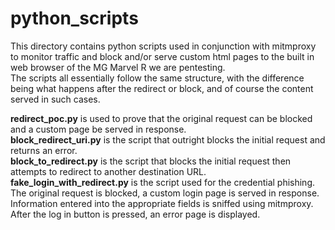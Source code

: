 # python_scripts

This directory contains python scripts used in conjunction with mitmproxy
to monitor traffic and block and/or serve custom html pages to the built in web browser of the MG Marvel R we are pentesting.<br>
The scripts all essentially follow the same structure, with the difference being what happens after the redirect or block, and of course the content served in such cases.<br>

__redirect_poc.py__ is used to prove that the original request can be blocked and a custom page be served in response.<br>
__block_redirect_uri.py__ is the script that outright blocks the initial request and returns an error.<br>
__block_to_redirect.py__ is the script that blocks the initial request then attempts to redirect to another destination URL.<br>
__fake_login_with_redirect.py__ is the script used for the credential phishing. The original request is blocked, a custom login page is served in response. Information entered into the appropriate fields is sniffed using mitmproxy. After the log in button is pressed, an error page is displayed.


